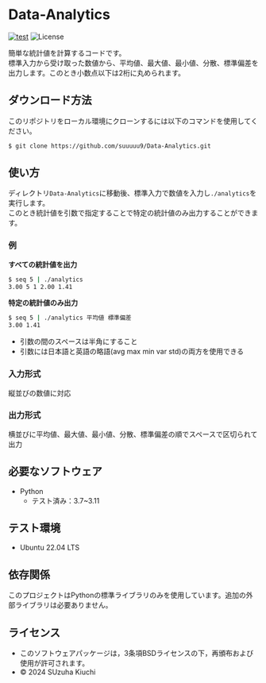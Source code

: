 # Data-Analytics
[![test](https://github.com/suuuuu9/Data-Analytics/actions/workflows/test.yml/badge.svg)](https://github.com/suuuuu9/Data-Analytics/actions/workflows/test.yml)
![License](https://img.shields.io/github/license/suuuuu9/Data-Analytics)

簡単な統計値を計算するコードです。  
標準入力から受け取った数値から、平均値、最大値、最小値、分散、標準偏差を出力します。このとき小数点以下は2桁に丸められます。

## ダウンロード方法
このリポジトリをローカル環境にクローンするには以下のコマンドを使用してください。
```bash
$ git clone https://github.com/suuuuu9/Data-Analytics.git
```

## 使い方
ディレクトリ```Data-Analytics```に移動後、標準入力で数値を入力し```./analytics```を実行します。  
このとき統計値を引数で指定することで特定の統計値のみ出力することができます。

### 例
**すべての統計値を出力**
```bash
$ seq 5 | ./analytics
3.00 5 1 2.00 1.41
```
**特定の統計値のみ出力**
```bash
$ seq 5 | ./analytics 平均値 標準偏差
3.00 1.41
```
- 引数の間のスペースは半角にすること
- 引数には日本語と英語の略語(avg max min var std)の両方を使用できる

### 入力形式
縦並びの数値に対応

### 出力形式
横並びに平均値、最大値、最小値、分散、標準偏差の順でスペースで区切られて出力

## 必要なソフトウェア
- Python
  - テスト済み：3.7~3.11

 ## テスト環境
 - Ubuntu 22.04 LTS
   
## 依存関係
このプロジェクトはPythonの標準ライブラリのみを使用しています。追加の外部ライブラリは必要ありません。

## ライセンス
- このソフトウェアパッケージは，3条項BSDライセンスの下，再頒布および使用が許可されます。
- © 2024 SUzuha Kiuchi
